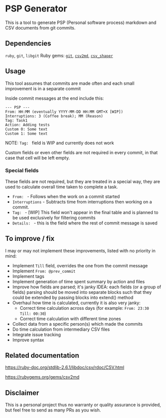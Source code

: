 # PSP Generator

This is a tool to generate PSP (Personal software process) markdown and CSV documents from git commits.

## Dependencies
`ruby`, `git`, `libgit`
Ruby gems: [`git`](https://rubygems.org/gems/git), [`csv2md`](https://rubygems.org/gems/csv2md), [`csv_shaper`](https://rubygems.org/gems/csv_shaper)

## Usage
This tool assumes that commits are made often and each small improvement is in a separate commit

Inside commit messages at the end include this:
```
--- PSP ---
From: HH:MM (eventually YYYY-MM-DD HH:MM GMT+X [WIP])
Interruptions: 3 (Coffee break); MM (Reason)
Tag: Task1
Action: Adding tests
Custom 0: Some text
Custom 1: Some text
```

NOTE: `Tag: ` field is WIP and currently does not work

Custom fields or even other fields are not required in every commit, in that case that cell will be left empty.

### Special fields
These fields are not required, but they are treated in a special way, they are used to calculate overall time taken to complete a task.
* `From: ` - Follows when the work on a commit started
* `Interruptions` - Subtracts time from interruptions then working on a commit.
* `Tag: ` - [WIP] This field won't appear in the final table and is planned to be used exclusively for filtering commits
* `Details: ` - this is the field where the rest of commit message is saved 

## To improve / fix

I may or may not implement these improvements, listed with no priority in mind:

* Implement `Till` field, overrides the one from the commit message
* Implement `From: @prev_commit`
* Implement tags
* Implement generation of time spent summary by action and files
* Improve how fields are parsed; it's janky
	IDEA: each fields (or a group of fields) parsing should be moved into separate blocks such that they could be extended by passing blocks into extend() method
* Overhaul how time is calculated, currently it is also very janky:
	- Correct time calculation across days (for example: `From: 23:30 Till: 00:30`) 
	- Correct time calculation with different time zones
* Collect data from a specific person(s) which made the commits
* Do time calculation from intermediary CSV files
* Integrate issue tracking
* Improve syntax

## Related documentation
<https://ruby-doc.org/stdlib-2.6.1/libdoc/csv/rdoc/CSV.html>

<https://rubygems.org/gems/csv2md>

## Disclaimer
This is a personal project thus no warranty or quality assurance is provided, but feel free to send as many PRs as you wish.
